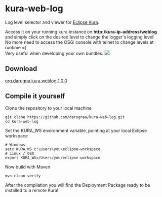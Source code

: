 # kura-web-log
Log level selector and viewer for [Eclipse Kura](http://www.eclipse.org/kura/).

Access it on your running kura instance on **http:/kura-ip-address/weblog** and simply click on the desired level to change the logger's logging level! No more need to access the OSGi console with telnet to change levels at runtime =)  
Very useful when developing your own bundles.
<img src="http://i.imgur.com/88mNJfz.png?1" />

## Download
[org.darugna.kura.weblog 1.0.0](https://drive.google.com/file/d/0B0tptNwKwCF_RzBYZlhZRmx6Wjg/view?usp=sharing)

## Compile it yourself
Clone the repository to your local machine

    git clone https://github.com/darugnaa/kura-web-log.git
    cd kura-web-log
    
Set the KURA_WS environment variable, pointing at your local Eclipse workspace

    # Windows
    setx KURA_WS c:\Users\you\eclipse-workspace
    # Linux / OSX
    export KURA_WS=/Users/you/eclipse-workspace
 
Now build with Maven

    mvn clean verify
    
After the compilation you will find the Deployment Package ready to be installed to a remote Kura!
